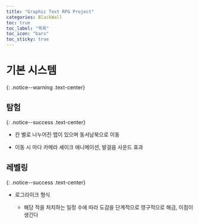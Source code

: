 ```yaml
---
title: "Graphic Text RPG Project"
categories: BlackWall
toc: true
toc_label: "목록"
toc_icon: "bars"
toc_sticky: true
---
```


# 기본 시스템
{: .notice--warning .text-center}

## 탐험
{: .notice--success .text-center}

- 칸 별로 나누어진 맵이 있으며 동서남북으로 이동

- 이동 시 마다 카메라 셰이크 애니메이션, 발걸음 사운드 효과

## 레벨링
{: .notice--success .text-center}

- 로그라이크 형식

  + 해당 적을 처치하는 일정 수에 따라 도감을 단계적으로 영구적으로 해금, 이점이 생긴다